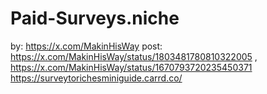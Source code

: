 # Paid-Surveys.niche
by: https://x.com/MakinHisWay post: https://x.com/MakinHisWay/status/1803481780810322005 , https://x.com/MakinHisWay/status/1670793720235450371 https://surveytorichesminiguide.carrd.co/
